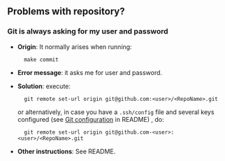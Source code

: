## Problems with repository?

### Git is always asking for my user and password

- **Origin**: It normally arises when running:

		make commit
	
- **Error message**: it asks me for user and password.

- **Solution**: execute:

  		git remote set-url origin git@github.com:<user>/<RepoName>.git

	or alternatively, in case you have a `.ssh/config` file and
	several keys configured (see [Git
	configuration](../../../README.md#gitconfig) in README) , do:

  		git remote set-url origin git@github.com-<user>:<user>/<RepoName>.git

- **Other instructions**: See README.

